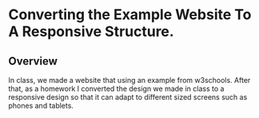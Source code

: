 # Converting the Example Website To A Responsive Structure.

## Overview
In class, we made a website that using an example from w3schools.
After that, as a homework I converted the design we made in class to a responsive design so that it can adapt to different sized screens such as phones and tablets.
